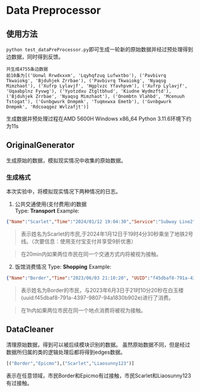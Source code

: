# Data Preprocessor
## 使用方法
`python test_dataPreProcessor.py`即可生成一轮新的原始数据并经过预处理得到边数据，同时得到反馈。
```
共生成4755条边数据
前10条为[('Uonwl Rrwdxxxm', 'Lqyhqfzuq Lufwxtbo'), ('Pavbivrq Tkwaiokg', 'Bjduhjek Zrrbae'), ('Pavbivrq Tkwaiokg', 'Nyaqsg Mimzhaot'), ('Xufrp Lylavjf', 'Hgplvzc Yfavhpvm'), ('Xufrp Lylavjf', 'Uqaabplnz Fyvwg'), ('Yyotzdxu Ztgltbhud', 'Kiudne Wydmzftd'), ('Bjduhjek Zrrbae', 'Nyaqsg Mimzhaot'), ('Onombtn Vlahbd', 'Mcenuuh Tstogat'), ('Gvnbgwurk Dnmpmk', 'Tuqmxwxa Emetb'), ('Gvnbgwurk Dnmpmk', 'Rdcoaqgez Wvlzafjt')]
```
生成数据并预处理过程在AMD 5600H Windows x86_64 Python 3.11.6环境下约为11s

## OriginalGenerator
生成原始的数据，模拟现实情况中收集的原始数据。
### 生成格式
本次实验中，将模拟现实情况下两种情况的日志。  
1. 公共交通使用(支付费用)的数据  
    Type: **Transport**
    Example:  
```json
{"Name":"Scarlet","Time":"2024/01/12 19:04:30","Service":"Subway Line2","Detail":{"Method":"AliPay","Discount":0.9}}
```  
> 表示姓名为Scarlet的市民,于2024年1月12日于19时4分30秒乘坐了地铁2号线。（次要信息：使用支付宝支付并享受9折优惠） 

> 在20min内如果两位市民在同一个交通方式内将被视为接触。

2. 饭馆消费情况
    Type: **Shopping**
    Example:
```json
{"Name":"Border","Time":"2023/06/03 21:10:20", "UUID":"f45dbaf8-791a-4397-9807-94a1830b902e", "Detail":{"ShopAddress":"白玉楼","Location":"40.24E 69.23N","Money":"RMB198"}}
```
> 表示姓名为Border的市民，与2023年6月3日于21时10分20秒在白玉楼(uuid:f45dbaf8-791a-4397-9807-94a1830b902e)进行了消费。

> 在1h内如果两位市民在同一个地点消费将被视为接触。

## DataCleaner
清理原始数据，得到可以被后续模块识别的数据。
虽然原始数据不同，但是经过数据所归属的类的逻辑处理后都将得到edges数据。
```python
[("Border","Epicmo"),("Scarlet","Liaosunny123")]
```
表示在任意领域，市民Border和Epicmo有过接触，市民Scarlet和Liaosunny123有过接触。    